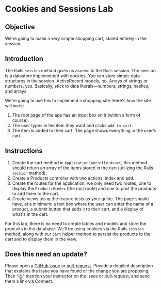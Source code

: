 # Cookies and Sessions Lab

## Objective

We're going to make a very simple shopping cart, stored entirely in the session.

## Introduction

The Rails `session` method gives us access to the Rails session. The session is a datastore implemented with cookies. You can store simple data structures in the session. ActiveRecord models, no. Arrays of strings or numbers, yes. Basically, stick to data literals—numbers, strings, hashes, and arrays.

We're going to use this to implement a shopping site. Here's how the site will work:

  1. The root page of the app has an input box on it (within a form of course).
  1. The user types in the item they want and clicks `add to cart`.
  1. The item is added to their cart. The page shows everything in the user's cart.

## Instructions

1. Create the cart method in `ApplicationController#cart`, this method should return an array of the items stored in the cart (utilizing the Rails `session` method).
1. Create a Products controller with two actions, index and add.
1. Create the routes for the application, we only need two routes, one to display the `Products#index` (the root route) and one to post the products to add them to the cart.
1. Create views using the feature tests as your guide. The page should have, at a minimum: a text box where the user can enter the name of a product, a submit button that adds it to their cart, and a display of what's in the cart.

For this lab, there is no need to create tables and models and store the products in the database. We'll be using cookies via the Rails `session` method, along with our `cart` helper method to persist the products to the cart and to display them in the view.

## Does this need an update?

Please open a [GitHub issue](https://github.com/learn-co-curriculum/phrg-cookies_and_sessions_lab/issues) or [pull-request](https://github.com/learn-co-curriculum/phrg-cookies_and_sessions_lab/pulls). Provide a detailed description that explains the issue you have found or the change you are proposing. Then "@" mention your instructor on the issue or pull-request, and send them a link via Connect.
